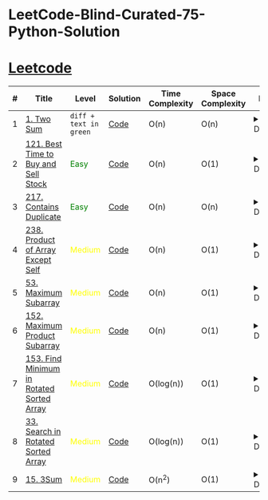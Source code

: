 # LeetCode-Blind-Curated-75-Python-Solution
# [Leetcode](https://leetcode.com/)

| # | Title | Level | Solution | Time Complexity | Space Complexity | Hint |
|---| ----- | -------- | -------- | ------- | ------- | ------- |
|1|[1. Two Sum](https://leetcode.com/problems/two-sum/)| ```diff + text in green``` |[Code](./solutions/1.%20Two%20Sum.py)|O(n)|O(n)|<details>Hash map</details>|
|2|[121. Best Time to Buy and Sell Stock](https://leetcode.com/problems/best-time-to-buy-and-sell-stock/)| <span style="color:green">Easy</span> |[Code](./solutions/121.%20Best%20Time%20to%20Buy%20and%20Sell%20Stock.py)|O(n)|O(1)|<details>Two pointers</details>|
|3|[217. Contains Duplicate](https://leetcode.com/problems/contains-duplicate/)| <span style="color:green">Easy</span> |[Code](./solutions/217.%20Contains%20Duplicate.py)|O(n)|O(n)|<details>Hash set</details>|
|4|[238. Product of Array Except Self](https://leetcode.com/problems/product-of-array-except-self/)| <span style="color:yellow">Medium</span> |[Code](./solutions/238.%20Product%20of%20Array%20Except%20Self.py)|O(n)|O(1)|<details>prefix & postfix</details>|
|5|[53. Maximum Subarray](https://leetcode.com/problems/maximum-subarray/) | <span style="color:yellow">Medium</span> |[Code](./solutions/53.%20Maximum%20Subarray.py)|O(n)|O(1)|<details>reset the prefix to 0 if it doesn't help</details>|
|6|[152. Maximum Product Subarray](https://leetcode.com/problems/maximum-product-subarray/)| <span style="color:yellow">Medium</span> |[Code](./solutions/152.%20Maximum%20Product%20Subarray.py)|O(n)|O(1)|<details>keep your eyes on min and max product</details>|
|7|[153. Find Minimum in Rotated Sorted Array](https://leetcode.com/problems/find-minimum-in-rotated-sorted-array/)| <span style="color:yellow">Medium</span> |[Code](./solutions/153.%20Find%20Minimum%20in%20Rotated%20Sorted%20Array.py)|O(log(n))|O(1)|<details>modified binary search</details>|
|8|[33. Search in Rotated Sorted Array](https://leetcode.com/problems/find-minimum-in-rotated-sorted-array/)| <span style="color:yellow">Medium</span> |[Code](./solutions/33.%20Search%20in%20Rotated%20Sorted%20Array.py)|O(log(n))|O(1)|<details>modified binary search</details>|
|9|[15. 3Sum](https://leetcode.com/problems/3sum/)| <span style="color:yellow">Medium</span> |[Code](./solutions/15.%203Sum.py)|O(n<sup>2</sup>)|O(1)|<details>sort then two pointers inside a loop</details>|
